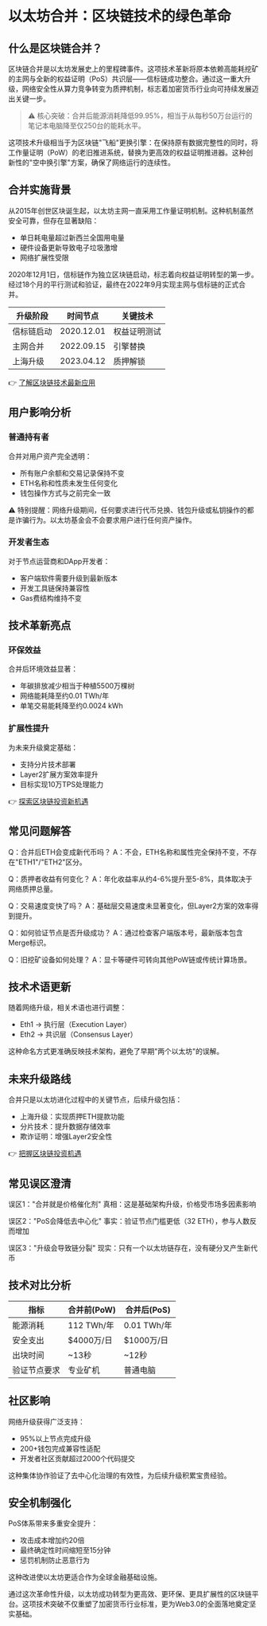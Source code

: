 # 以太坊合并：区块链技术的绿色革命

## 什么是区块链合并？

区块链合并是以太坊发展史上的里程碑事件。这项技术革新将原本依赖高能耗挖矿的主网与全新的权益证明（PoS）共识层——信标链成功整合。通过这一重大升级，网络安全性从算力竞争转变为质押机制，标志着加密货币行业向可持续发展迈出关键一步。

> ⚠️ 核心突破：合并后能源消耗降低99.95%，相当于从每秒50万台运行的笔记本电脑降至仅250台的能耗水平。

这项技术升级相当于为区块链"飞船"更换引擎：在保持原有数据完整性的同时，将工作量证明（PoW）的老旧推进系统，替换为更高效的权益证明推进器。这种创新性的"空中换引擎"方案，确保了网络运行的连续性。

## 合并实施背景

从2015年创世区块诞生起，以太坊主网一直采用工作量证明机制。这种机制虽然安全可靠，但存在显著缺陷：
- 单日耗电量超过新西兰全国用电量
- 硬件设备更新导致电子垃圾激增
- 网络扩展性受限

2020年12月1日，信标链作为独立区块链启动，标志着向权益证明转型的第一步。经过18个月的平行测试和验证，最终在2022年9月实现主网与信标链的正式合并。

| 升级阶段 | 时间节点 | 关键技术 |
|---------|----------|----------|
| 信标链启动 | 2020.12.01 | 权益证明测试 |
| 主网合并 | 2022.09.15 | 引擎替换 |
| 上海升级 | 2023.04.12 | 质押解锁 |

👉 [了解区块链技术最新应用](https://bit.ly/okx_welcome)

## 用户影响分析

### 普通持有者
合并对用户资产完全透明：
- 所有账户余额和交易记录保持不变
- ETH名称和性质未发生任何变化
- 钱包操作方式与之前完全一致

⚠️ 特别提醒：网络升级期间，任何要求进行代币兑换、钱包升级或私钥操作的都是诈骗行为。以太坊基金会不会要求用户进行任何资产操作。

### 开发者生态
对于节点运营商和DApp开发者：
- 客户端软件需要升级到最新版本
- 开发工具链保持兼容性
- Gas费结构维持不变

## 技术革新亮点

### 环保效益
合并后环境效益显著：
- 年碳排放减少相当于种植5500万棵树
- 网络能耗降至约0.01 TWh/年
- 单笔交易能耗降至约0.0024 kWh

### 扩展性提升
为未来升级奠定基础：
- 支持分片技术部署
- Layer2扩展方案效率提升
- 目标实现10万TPS处理能力

👉 [探索区块链投资新机遇](https://bit.ly/okx_welcome)

## 常见问题解答

Q：合并后ETH会变成新代币吗？
A：不会，ETH名称和属性完全保持不变，不存在"ETH1"/"ETH2"区分。

Q：质押者收益有何变化？
A：年化收益率从约4-6%提升至5-8%，具体取决于网络质押总量。

Q：交易速度变快了吗？
A：基础层交易速度未显著变化，但Layer2方案的效率得到提升。

Q：如何验证节点是否升级成功？
A：通过检查客户端版本号，最新版本包含Merge标识。

Q：旧挖矿设备如何处理？
A：显卡等硬件可转向其他PoW链或传统计算场景。

## 技术术语更新

随着网络升级，相关术语也进行调整：
- Eth1 → 执行层（Execution Layer）
- Eth2 → 共识层（Consensus Layer）

这种命名方式更准确反映技术架构，避免了早期"两个以太坊"的误解。

## 未来升级路线

合并只是以太坊进化过程中的关键节点，后续升级包括：
- 上海升级：实现质押ETH提款功能
- 分片技术：提升数据存储效率
- 欺诈证明：增强Layer2安全性

👉 [把握区块链投资机遇](https://bit.ly/okx_welcome)

## 常见误区澄清

误区1："合并就是价格催化剂"
真相：这是基础架构升级，价格受市场多因素影响

误区2："PoS会降低去中心化"
事实：验证节点门槛更低（32 ETH），参与人数反而增加

误区3："升级会导致链分裂"
现实：只有一个以太坊链存在，没有硬分叉产生新代币

## 技术对比分析

| 指标          | 合并前(PoW) | 合并后(PoS) |
|---------------|-------------|-------------|
| 能源消耗      | 112 TWh/年  | 0.01 TWh/年 |
| 安全支出      | $4000万/日  | $1000万/日  |
| 出块时间      | ~13秒       | ~12秒       |
| 验证节点要求  | 专业矿机    | 普通电脑    |

## 社区影响

网络升级获得广泛支持：
- 95%以上节点完成升级
- 200+钱包完成兼容性适配
- 开发者社区贡献超过2000个代码提交

这种集体协作验证了去中心化治理的有效性，为后续升级积累宝贵经验。

## 安全机制强化

PoS体系带来多重安全提升：
- 攻击成本增加约20倍
- 最终确定性时间缩短至15分钟
- 惩罚机制防止恶意行为

这种改进使以太坊更适合作为全球金融基础设施。

通过这次革命性升级，以太坊成功转型为更高效、更环保、更具扩展性的区块链平台。这项技术突破不仅重塑了加密货币行业标准，更为Web3.0的全面落地奠定坚实基础。